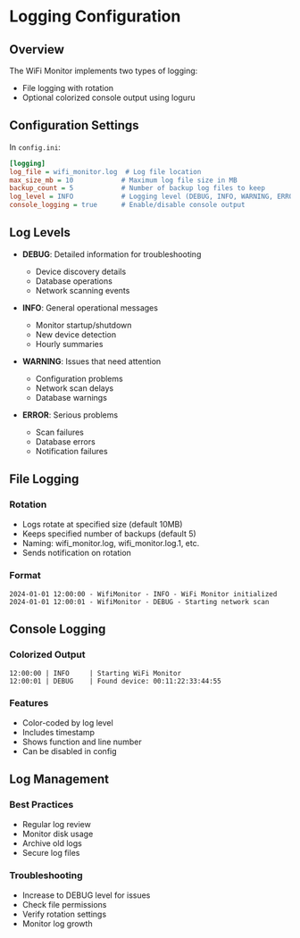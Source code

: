 # Logging Configuration

## Overview
The WiFi Monitor implements two types of logging:
- File logging with rotation
- Optional colorized console output using loguru

## Configuration Settings

In `config.ini`:
```ini
[logging]
log_file = wifi_monitor.log  # Log file location
max_size_mb = 10            # Maximum log file size in MB
backup_count = 5            # Number of backup log files to keep
log_level = INFO            # Logging level (DEBUG, INFO, WARNING, ERROR)
console_logging = true      # Enable/disable console output
```

## Log Levels

- **DEBUG**: Detailed information for troubleshooting
  - Device discovery details
  - Database operations
  - Network scanning events

- **INFO**: General operational messages
  - Monitor startup/shutdown
  - New device detection
  - Hourly summaries

- **WARNING**: Issues that need attention
  - Configuration problems
  - Network scan delays
  - Database warnings

- **ERROR**: Serious problems
  - Scan failures
  - Database errors
  - Notification failures

## File Logging

### Rotation
- Logs rotate at specified size (default 10MB)
- Keeps specified number of backups (default 5)
- Naming: wifi_monitor.log, wifi_monitor.log.1, etc.
- Sends notification on rotation

### Format
```
2024-01-01 12:00:00 - WifiMonitor - INFO - WiFi Monitor initialized
2024-01-01 12:00:01 - WifiMonitor - DEBUG - Starting network scan
```

## Console Logging

### Colorized Output
```
12:00:00 | INFO     | Starting WiFi Monitor
12:00:01 | DEBUG    | Found device: 00:11:22:33:44:55
```

### Features
- Color-coded by log level
- Includes timestamp
- Shows function and line number
- Can be disabled in config

## Log Management

### Best Practices
- Regular log review
- Monitor disk usage
- Archive old logs
- Secure log files

### Troubleshooting
- Increase to DEBUG level for issues
- Check file permissions
- Verify rotation settings
- Monitor log growth 